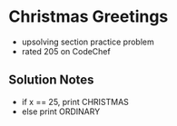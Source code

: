 # Christmas Greetings

* upsolving section practice problem
* rated 205 on CodeChef

## Solution Notes

* if x == 25, print CHRISTMAS
* else print ORDINARY